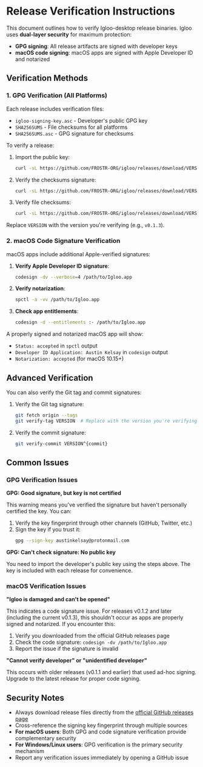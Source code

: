 # Release Verification Instructions

This document outlines how to verify Igloo-desktop release binaries. Igloo uses **dual-layer security** for maximum protection:

- **GPG signing**: All release artifacts are signed with developer keys
- **macOS code signing**: macOS apps are signed with Apple Developer ID and notarized

## Verification Methods

### 1. GPG Verification (All Platforms)

Each release includes verification files:
- `igloo-signing-key.asc` - Developer's public GPG key
- `SHA256SUMS` - File checksums for all platforms
- `SHA256SUMS.asc` - GPG signature for checksums

To verify a release:

1. Import the public key:
   ```sh
   curl -sL https://github.com/FROSTR-ORG/igloo/releases/download/VERSION/igloo-signing-key.asc | gpg --import
   ```

2. Verify the checksums signature:
   ```sh
   curl -sL https://github.com/FROSTR-ORG/igloo/releases/download/VERSION/SHA256SUMS.asc | gpg --verify
   ```

3. Verify file checksums:
   ```sh
   curl -sL https://github.com/FROSTR-ORG/igloo/releases/download/VERSION/SHA256SUMS | shasum -a 256 -c
   ```

Replace `VERSION` with the version you're verifying (e.g., `v0.1.3`).

### 2. macOS Code Signature Verification

macOS apps include additional Apple-verified signatures:

1. **Verify Apple Developer ID signature**:
   ```sh
   codesign -dv --verbose=4 /path/to/Igloo.app
   ```

2. **Verify notarization**:
   ```sh
   spctl -a -vv /path/to/Igloo.app
   ```

3. **Check app entitlements**:
   ```sh
   codesign -d --entitlements :- /path/to/Igloo.app
   ```

A properly signed and notarized macOS app will show:
- `Status: accepted` in `spctl` output
- `Developer ID Application: Austin Kelsay` in `codesign` output
- `Notarization: accepted` (for macOS 10.15+)

## Advanced Verification

You can also verify the Git tag and commit signatures:

1. Verify the Git tag signature:
   ```sh
   git fetch origin --tags
   git verify-tag VERSION  # Replace with the version you're verifying
   ```
   
2. Verify the commit signature:
   ```sh
   git verify-commit VERSION^{commit}
   ```

## Common Issues

### GPG Verification Issues

**GPG: Good signature, but key is not certified**

This warning means you've verified the signature but haven't personally certified the key. You can:
1. Verify the key fingerprint through other channels (GitHub, Twitter, etc.)
2. Sign the key if you trust it:
   ```sh
   gpg --sign-key austinkelsay@protonmail.com
   ```

**GPG: Can't check signature: No public key**

You need to import the developer's public key using the steps above. The key is included with each release for convenience.

### macOS Verification Issues

**"Igloo is damaged and can't be opened"**

This indicates a code signature issue. For releases v0.1.2 and later (including the current v0.1.3), this shouldn't occur as apps are properly signed and notarized. If you encounter this:
1. Verify you downloaded from the official GitHub releases page
2. Check the code signature: `codesign -dv /path/to/Igloo.app`
3. Report the issue if the signature is invalid

**"Cannot verify developer" or "unidentified developer"**

This occurs with older releases (v0.1.1 and earlier) that used ad-hoc signing. Upgrade to the latest release for proper code signing.

## Security Notes

- Always download release files directly from the [official GitHub releases page](https://github.com/FROSTR-ORG/igloo/releases)
- Cross-reference the signing key fingerprint through multiple sources
- **For macOS users**: Both GPG and code signature verification provide complementary security
- **For Windows/Linux users**: GPG verification is the primary security mechanism
- Report any verification issues immediately by opening a GitHub issue 

